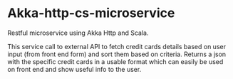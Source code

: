 # Akka-http-cs-microservice
Restful microservice using Akka Http and Scala.

This service call to external API to fetch credit cards details based on user input (from front end form) and sort them based on criteria.
Returns a json with the specific credit cards in a usable format which can easily be used on front end and show useful info to the user.
